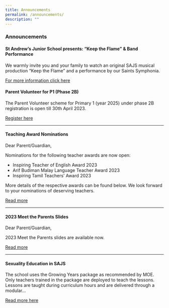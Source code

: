 ```yaml
---
title: Announcements
permalink: /announcements/
description: ""
---
```

### Announcements



#### St Andrew’s Junior School presents: “Keep the Flame” & Band Performance

We warmly invite you and your family to watch an original SAJS musical production “Keep the Flame” and a performance by our Saints Symphonia.

[For more information click here](/files/st%20andrew’s%20junior%20school%20presents%20keep%20the%20flame%20&%20band%20performance.pdf)





#### Parent Volunteer for P1 (Phase 2B)

The Parent Volunteer scheme for Primary 1 (year 2025) under phase 2B registration is open till 30th April 2023.

[Register here](https://form.gov.sg/642e2d92c10937001270b015)

* * *

#### Teaching Award Nominations

Dear Parent/Guardian,

Nominations for the following teacher awards are now open:

*   Inspiring Teacher of English Award 2023
*   Arif Budiman Malay Language Teacher Award 2023
*   Inspiring Tamil Teachers’ Award 2023

More details of the respective awards can be found below. We look forward to your nominations of deserving teachers.

[Read more](/letters-and-updates/teachingawardnominations/)

* * *

#### 2023 Meet the Parents Slides

Dear Parent/Guardian,

2023 Meet the Parents slides are available now.

[Read more](/letters-and-updates/2023mtp/)

* * *


#### Sexuality Education in SAJS

The school uses the Growing Years package as recommended by MOE. Only teachers trained in the package are deployed to teach the lessons. Lessons are taught during curriculum hours and are delivered through a modular...  
  
[Read more here](https://staging.dnfzur975cvj1.amplifyapp.com/committee/Character-Education/sexuality-education/)